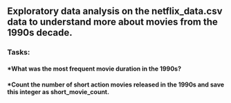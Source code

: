 ## Exploratory data analysis on the netflix_data.csv data to understand more about movies from the 1990s decade.  

### Tasks:
#### *What was the most frequent movie duration in the 1990s? 
#### *Count the number of short action movies released in the 1990s and save this integer as short_movie_count.
